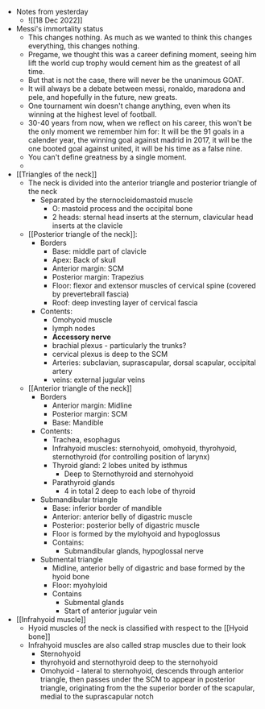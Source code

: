 - Notes from yesterday
	- ![[18 Dec 2022]]
- Messi's immortality status
	- This changes nothing. As much as we wanted to think this changes everything, this changes nothing.
	- Pregame, we thought this was a career defining moment, seeing him lift the world cup trophy would cement him as the greatest of all time.
	- But that is not the case, there will never be the unanimous GOAT.
	- It will always be a debate between messi, ronaldo, maradona and pele, and hopefully in the future, new greats.
	- One tournament win doesn't change anything, even when its winning at the highest level of football.
	- 30-40 years from now, when we reflect on his career, this won't be the only moment we remember him for: It will be the 91 goals in a calender year, the winning goal against madrid in 2017, it will be the one booted goal against united, it will be his time as a false nine.
	- You can't define greatness by a single moment.
	- 
- [[Triangles of the neck]]
	- The neck is divided into the anterior triangle and posterior triangle of the neck
		- Separated by the sternocleidomastoid muscle
			- O: mastoid process and the occipital bone
			- 2 heads: sternal head inserts at the sternum, clavicular head inserts at the clavicle
	- [[Posterior triangle of the neck]]:
		- Borders
			- Base: middle part of clavicle
			- Apex: Back of skull
			- Anterior margin: SCM
			- Posterior margin: Trapezius
			- Floor: flexor and extensor muscles of cervical spine (covered by prevertebrall fascia)
			- Roof: deep investing layer of cervical fascia
		- Contents:
			- Omohyoid muscle
			- lymph nodes
			- **Accessory nerve**
			- brachial plexus - particularly the trunks?
			- cervical plexus is deep to the SCM
			- Arteries: subclavian, suprascapular, dorsal scapular, occipital artery
			- veins: external jugular veins
	- [[Anterior triangle of the neck]]
		- Borders
			- Anterior margin: Midline
			- Posterior margin: SCM
			- Base: Mandible
		- Contents:
			- Trachea, esophagus
			- Infrahyoid muscles: sternohyoid, omohyoid, thyrohyoid, sternothyroid (for controlling position of larynx)
			- Thyroid gland: 2 lobes united by isthmus
				- Deep to Sternothyroid and sternohyoid
			- Parathyroid glands
				- 4 in total 2 deep to each lobe of thyroid
		- Submandibular triangle
			- Base: inferior border of mandible
			- Anterior: anterior belly of digastric muscle
			- Posterior: posterior belly of digastric muscle
			- Floor is formed by the mylohyoid and hypoglossus
			- Contains:
				- Submandibular glands, hypoglossal nerve
		- Submental triangle
			- Midline, anterior belly of digastric and base formed by the hyoid bone
			- Floor: myohyloid
			- Contains
				- Submental glands
				- Start of anterior jugular vein
- [[Infrahyoid muscle]]
	- Hyoid muscles of the neck is classified with respect to the [[Hyoid bone]]
	- Infrahyoid muscles are also called strap muscles due to their look
		- Sternohyoid
		- thyrohyoid and sternothyroid deep to the sternohyoid
		- Omohyoid - lateral to sternohyoid, descends through anterior triangle, then passes under the SCM to appear in posterior triangle, originating from the the superior border of the scapular, medial to the suprascapular notch